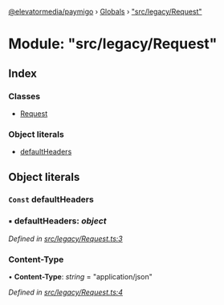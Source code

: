 [@elevatormedia/paymigo](../README.md) › [Globals](../globals.md) › ["src/legacy/Request"](_src_legacy_request_.md)

# Module: "src/legacy/Request"

## Index

### Classes

-   [Request](../classes/_src_legacy_request_.request.md)

### Object literals

-   [defaultHeaders](_src_legacy_request_.md#const-defaultheaders)

## Object literals

### `Const` defaultHeaders

### ▪ **defaultHeaders**: _object_

_Defined in [src/legacy/Request.ts:3](https://github.com/ELEVATORmedia/paymigo/blob/32caaa6/src/legacy/Request.ts#L3)_

### Content-Type

• **Content-Type**: _string_ = "application/json"

_Defined in [src/legacy/Request.ts:4](https://github.com/ELEVATORmedia/paymigo/blob/32caaa6/src/legacy/Request.ts#L4)_
